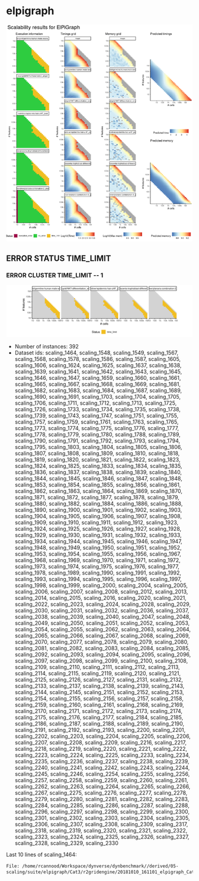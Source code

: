 # elpigraph
![Overview](elpigraph.png)

## ERROR STATUS TIME_LIMIT

### ERROR CLUSTER TIME_LIMIT -- 1
![Cluster plot](error_class_plots/elpigraph_time_limit_1.png)

 * Number of instances: 392
 * Dataset ids: scaling_1464, scaling_1548, scaling_1549, scaling_1567, scaling_1568, scaling_1578, scaling_1586, scaling_1587, scaling_1605, scaling_1606, scaling_1624, scaling_1625, scaling_1637, scaling_1638, scaling_1639, scaling_1641, scaling_1642, scaling_1643, scaling_1645, scaling_1646, scaling_1647, scaling_1659, scaling_1660, scaling_1661, scaling_1665, scaling_1667, scaling_1668, scaling_1669, scaling_1681, scaling_1682, scaling_1683, scaling_1684, scaling_1687, scaling_1689, scaling_1690, scaling_1691, scaling_1703, scaling_1704, scaling_1705, scaling_1706, scaling_1711, scaling_1712, scaling_1713, scaling_1725, scaling_1726, scaling_1733, scaling_1734, scaling_1735, scaling_1738, scaling_1739, scaling_1743, scaling_1747, scaling_1751, scaling_1755, scaling_1757, scaling_1759, scaling_1761, scaling_1763, scaling_1765, scaling_1773, scaling_1774, scaling_1775, scaling_1776, scaling_1777, scaling_1778, scaling_1779, scaling_1780, scaling_1788, scaling_1789, scaling_1790, scaling_1791, scaling_1792, scaling_1793, scaling_1794, scaling_1795, scaling_1803, scaling_1804, scaling_1805, scaling_1806, scaling_1807, scaling_1808, scaling_1809, scaling_1810, scaling_1818, scaling_1819, scaling_1820, scaling_1821, scaling_1822, scaling_1823, scaling_1824, scaling_1825, scaling_1833, scaling_1834, scaling_1835, scaling_1836, scaling_1837, scaling_1838, scaling_1839, scaling_1840, scaling_1844, scaling_1845, scaling_1846, scaling_1847, scaling_1848, scaling_1853, scaling_1854, scaling_1855, scaling_1856, scaling_1861, scaling_1862, scaling_1863, scaling_1864, scaling_1869, scaling_1870, scaling_1871, scaling_1872, scaling_1877, scaling_1878, scaling_1879, scaling_1880, scaling_1882, scaling_1884, scaling_1886, scaling_1888, scaling_1890, scaling_1900, scaling_1901, scaling_1902, scaling_1903, scaling_1904, scaling_1905, scaling_1906, scaling_1907, scaling_1908, scaling_1909, scaling_1910, scaling_1911, scaling_1912, scaling_1923, scaling_1924, scaling_1925, scaling_1926, scaling_1927, scaling_1928, scaling_1929, scaling_1930, scaling_1931, scaling_1932, scaling_1933, scaling_1934, scaling_1944, scaling_1945, scaling_1946, scaling_1947, scaling_1948, scaling_1949, scaling_1950, scaling_1951, scaling_1952, scaling_1953, scaling_1954, scaling_1955, scaling_1956, scaling_1967, scaling_1968, scaling_1969, scaling_1970, scaling_1971, scaling_1972, scaling_1973, scaling_1974, scaling_1975, scaling_1976, scaling_1977, scaling_1978, scaling_1989, scaling_1990, scaling_1991, scaling_1992, scaling_1993, scaling_1994, scaling_1995, scaling_1996, scaling_1997, scaling_1998, scaling_1999, scaling_2000, scaling_2004, scaling_2005, scaling_2006, scaling_2007, scaling_2008, scaling_2012, scaling_2013, scaling_2014, scaling_2015, scaling_2016, scaling_2020, scaling_2021, scaling_2022, scaling_2023, scaling_2024, scaling_2028, scaling_2029, scaling_2030, scaling_2031, scaling_2032, scaling_2036, scaling_2037, scaling_2038, scaling_2039, scaling_2040, scaling_2047, scaling_2048, scaling_2049, scaling_2050, scaling_2051, scaling_2052, scaling_2053, scaling_2054, scaling_2055, scaling_2062, scaling_2063, scaling_2064, scaling_2065, scaling_2066, scaling_2067, scaling_2068, scaling_2069, scaling_2070, scaling_2077, scaling_2078, scaling_2079, scaling_2080, scaling_2081, scaling_2082, scaling_2083, scaling_2084, scaling_2085, scaling_2092, scaling_2093, scaling_2094, scaling_2095, scaling_2096, scaling_2097, scaling_2098, scaling_2099, scaling_2100, scaling_2108, scaling_2109, scaling_2110, scaling_2111, scaling_2112, scaling_2113, scaling_2114, scaling_2115, scaling_2119, scaling_2120, scaling_2121, scaling_2125, scaling_2126, scaling_2127, scaling_2131, scaling_2132, scaling_2133, scaling_2137, scaling_2138, scaling_2139, scaling_2143, scaling_2144, scaling_2145, scaling_2151, scaling_2152, scaling_2153, scaling_2154, scaling_2155, scaling_2156, scaling_2157, scaling_2158, scaling_2159, scaling_2160, scaling_2161, scaling_2168, scaling_2169, scaling_2170, scaling_2171, scaling_2172, scaling_2173, scaling_2174, scaling_2175, scaling_2176, scaling_2177, scaling_2184, scaling_2185, scaling_2186, scaling_2187, scaling_2188, scaling_2189, scaling_2190, scaling_2191, scaling_2192, scaling_2193, scaling_2200, scaling_2201, scaling_2202, scaling_2203, scaling_2204, scaling_2205, scaling_2206, scaling_2207, scaling_2208, scaling_2209, scaling_2216, scaling_2217, scaling_2218, scaling_2219, scaling_2220, scaling_2221, scaling_2222, scaling_2223, scaling_2224, scaling_2225, scaling_2233, scaling_2234, scaling_2235, scaling_2236, scaling_2237, scaling_2238, scaling_2239, scaling_2240, scaling_2241, scaling_2242, scaling_2243, scaling_2244, scaling_2245, scaling_2246, scaling_2254, scaling_2255, scaling_2256, scaling_2257, scaling_2258, scaling_2259, scaling_2260, scaling_2261, scaling_2262, scaling_2263, scaling_2264, scaling_2265, scaling_2266, scaling_2267, scaling_2275, scaling_2276, scaling_2277, scaling_2278, scaling_2279, scaling_2280, scaling_2281, scaling_2282, scaling_2283, scaling_2284, scaling_2285, scaling_2286, scaling_2287, scaling_2288, scaling_2296, scaling_2297, scaling_2298, scaling_2299, scaling_2300, scaling_2301, scaling_2302, scaling_2303, scaling_2304, scaling_2305, scaling_2306, scaling_2307, scaling_2308, scaling_2309, scaling_2317, scaling_2318, scaling_2319, scaling_2320, scaling_2321, scaling_2322, scaling_2323, scaling_2324, scaling_2325, scaling_2326, scaling_2327, scaling_2328, scaling_2329, scaling_2330

Last 10 lines of scaling_1464:
```
File: /home/rcannood/Workspace/dynverse/dynbenchmark//derived/05-scaling/suite/elpigraph/Cat3/r2gridengine/20181010_161101_elpigraph_Cat3_pmrBGBOpAP/log/log.319.e.txt
```


